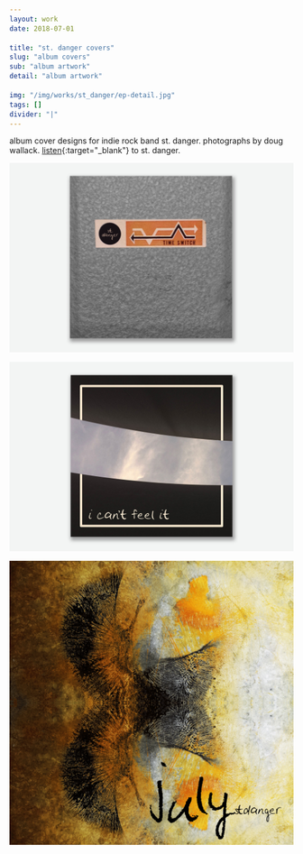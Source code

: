```yaml
---
layout: work
date: 2018-07-01

title: "st. danger covers"
slug: "album covers"
sub: "album artwork"
detail: "album artwork"

img: "/img/works/st_danger/ep-detail.jpg"
tags: []
divider: "|"
---
```


album cover designs for indie rock band st. danger. photographs by doug wallack. [listen](https://stdanger.bandcamp.com){:target="_blank"} to st. danger.

![time switch cover](/img/works/st_danger/time-switch-cover.jpg)

![cant feel it cover](/img/works/st_danger/i-cant-feel-it-cover.jpg)

![july cover](/img/works/st_danger/july_EP_cover.png)
